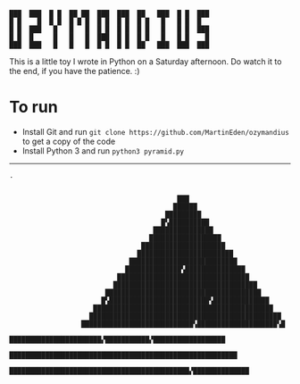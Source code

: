     ███  ███  █ █  ██ ██  ███  ███  ██   ███  █ █  ███                                     
    █ █    █  █ █  █ █ █  █ █  █ █  █ █   █   █ █  █                                      
    █ █  ███   █   █   █  █ █  █ █  █ █   █   █ █  ███                                
    █ █  █     █   █   █  ███  █ █  █ █   █   █ █    █                              
    ███  ███   █   █   █  █ █  █ █  ██   ███  ███  ███                                     

This is a little toy I wrote in Python on a Saturday afternoon. Do watch it to
the end, if you have the patience. :)

# To run
* Install Git and run `git clone https://github.com/MartinEden/ozymandius` to get a copy of the code
* Install Python 3 and run `python3 pyramid.py`


---------------------
     
    . 
     
     
                                              ███
                                             ██████
                                           █████████
                                          █▚██████████
                                        ███████████████
                                       ██████████████████
                                     █████████████████████
                                    ████████████████████████
                                  ███████████████████████████
                                 ██████████████▚███████████████
                               █████████████████████████████████
                              ████████████████████████████████████
                            ███████████████████████████████████████
                           █▚█████████████████████████▚██████████████
                         █████████████████████████████████████████████
                        ████████████████████████████████████████████████
                      ████████████████████████████▚████████████████████▚█
                     ███████████████████████▞███████████▞██████████████████
                   █████████████████████████████████████████████████████████
                  █████████████████████████████████████████████▞██████████████

